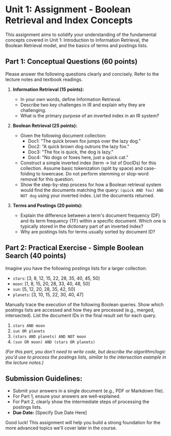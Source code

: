 # Unit 1: Assignment - Boolean Retrieval and Index Concepts

This assignment aims to solidify your understanding of the fundamental concepts covered in Unit 1: Introduction to Information Retrieval, the Boolean Retrieval model, and the basics of terms and postings lists.

## Part 1: Conceptual Questions (60 points)

Please answer the following questions clearly and concisely. Refer to the lecture notes and textbook readings.

1.  **Information Retrieval (15 points):**
    *   In your own words, define Information Retrieval.
    *   Describe two key challenges in IR and explain why they are challenging.
    *   What is the primary purpose of an inverted index in an IR system?

2.  **Boolean Retrieval (25 points):**
    *   Given the following document collection:
        *   Doc1: "The quick brown fox jumps over the lazy dog."
        *   Doc2: "A quick brown dog outruns the lazy fox."
        *   Doc3: "The fox is quick, the dog is lazy."
        *   Doc4: "No dogs or foxes here, just a quick cat."
    *   Construct a simple inverted index (term -> list of DocIDs) for this collection. Assume basic tokenization (split by space) and case-folding to lowercase. Do not perform stemming or stop-word removal for this question.
    *   Show the step-by-step process for how a Boolean retrieval system would find the documents matching the query: `(quick AND fox) AND NOT dog` using your inverted index. List the documents returned.

3.  **Terms and Postings (20 points):**
    *   Explain the difference between a term's document frequency (DF) and its term frequency (TF) within a specific document. Which one is typically stored in the dictionary part of an inverted index?
    *   Why are postings lists for terms usually sorted by document ID?

## Part 2: Practical Exercise - Simple Boolean Search (40 points)

Imagine you have the following postings lists for a larger collection:

*   `stars`: [3, 8, 12, 15, 22, 28, 35, 40, 45, 50]
*   `moon`: [1, 8, 15, 20, 28, 33, 40, 48, 50]
*   `sun`: [5, 12, 20, 28, 35, 42, 50]
*   `planets`: [3, 10, 15, 22, 30, 40, 47]

Manually trace the execution of the following Boolean queries. Show which postings lists are accessed and how they are processed (e.g., merged, intersected). List the document IDs in the final result set for each query.

1.  `stars AND moon`
2.  `sun OR planets`
3.  `(stars AND planets) AND NOT moon`
4.  `(sun OR moon) AND (stars OR planets)`

*(For this part, you don't need to write code, but describe the algorithm/logic you'd use to process the postings lists, similar to the intersection example in the lecture notes.)*

## Submission Guidelines:

*   Submit your answers in a single document (e.g., PDF or Markdown file).
*   For Part 1, ensure your answers are well-explained.
*   For Part 2, clearly show the intermediate steps of processing the postings lists.
*   **Due Date:** [Specify Due Date Here]

Good luck! This assignment will help you build a strong foundation for the more advanced topics we'll cover later in the course.
